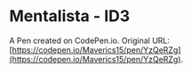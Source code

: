# Mentalista - ID3

A Pen created on CodePen.io. Original URL: [https://codepen.io/Maverics15/pen/YzQeRZg](https://codepen.io/Maverics15/pen/YzQeRZg).


